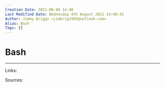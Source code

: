 ```yaml
---
Creation Date: 2021-08-04 14:40
Last Modified Date: Wednesday 4th August 2021 14:40:41
Author: Jimmy Briggs <jimbrig1993@outlook.com>
Alias: Bash
Tags: []
---
```


# Bash

***

Links: 

Sources:

